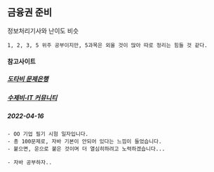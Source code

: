 ## 금융권 준비

정보처리기사와 난이도 비슷
```
1, 2, 3, 5 위주 공부이지만, 5과목은 외울 것이 많아 따로 정리는 힘들 것 같다.
```

#### 참고사이트
##### [도타비 문제은행](https://www.gunsys.com/cbt_list/index.php?cbt=gisa)
##### [수제비-IT 커뮤니티](https://cafe.naver.com/soojebi)

##### 2022-04-16
```
- OO 기업 필기 시험 일자입니다. 
- 총 100문제로, 자바 기본이 안되어 있다는 느낌이 들었습니다.
- 붙으면, 운으로 붙은 것이며 더 열심히하려고 노력하겠습니다...

- 자바 공부하자..
```
